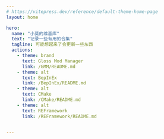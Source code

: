 ```yaml
---
# https://vitepress.dev/reference/default-theme-home-page
layout: home

hero:
  name: "小莫的维基库"
  text: "记录一些有用的合集"
  tagline: 可能想起来了会更新一些东西
  actions:
    - theme: brand
      text: Gloss Mod Manager
      link: /GMM/README.md
    - theme: alt
      text: BepInEx
      link: /BepInEx/README.md
    - theme: alt
      text: CMake
      link: /CMake/README.md
    - theme: alt
      text: REFramework
      link: /REFramework/README.md
    

---
```


<style>
:root {
  --vp-home-hero-name-color: transparent;
  --vp-home-hero-name-background: -webkit-linear-gradient(120deg, #bd34fe 30%, #41d1ff);

  --vp-home-hero-image-background-image: linear-gradient(-45deg, #bd34fe 50%, #47caff 50%);
  --vp-home-hero-image-filter: blur(44px);
}

@media (min-width: 640px) {
  :root {
    --vp-home-hero-image-filter: blur(56px);
  }
}

@media (min-width: 960px) {
  :root {
    --vp-home-hero-image-filter: blur(68px);
  }
}
</style>
